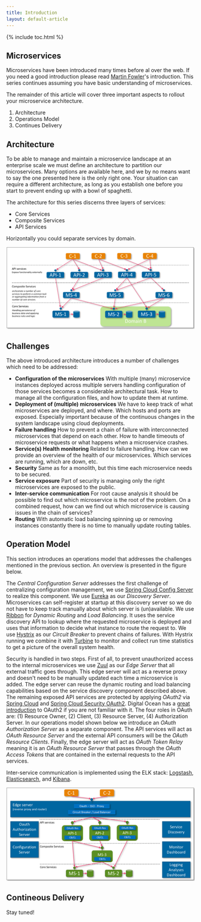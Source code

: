```yaml
---
title: Introduction
layout: default-article
---
```


{% include toc.html %}

## Microservices
Microservices have been introduced many times before al over the web. If you need a good introduction please read [Martin Fowler](http://martinfowler.com/microservices/)'s 
introduction. This series continues assuming you have basic understanding of microservices.

The remainder of this article will cover three important aspects to rollout your microservice architecture.

1. Architecture
2. Operations Model
3. Continues Delivery

## Architecture
To be able to manage and maintain a microservice landscape at an enterprise scale we must define an architecture to partition our microservices. Many options 
are available here, and we by no means want to say the one presented here is the only right one. Your situation can require a different architecture, as long 
as you establish one before you start to prevent ending up with a bowl of spaghetti.

The architecture for this series discerns three layers of services:

* Core Services
* Composite Services
* API Services

Horizontally you could separate services by domain.

![](../images/introduction-architecture.png)

## Challenges

The above introduced architecture introduces a number of challenges which need to be addressed:

* **Configuration of the microservices** 
With multiple (many) microservice instances deployed across multiple servers handling configuration of those services becomes 
a considerable architectural task. How to manage all the configuration files, and how to update them at runtime.  
* **Deployment of (multiple) microservices**
We have to keep track of what microservices are deployed, and where. Which hosts and ports are exposed. Especially important 
because of the continuous changes in the system landscape
using cloud deployments.
* **Failure handling**
How to prevent a chain of failure with interconnected microservices that depend on each other. How to handle timeouts of 
microservice requests or what happens when a microservice crashes.
* **Service(s) Health monitoring**
Related to failure handling. How can we provide an overview of the health of our microservices. Which services are running, 
which are down, etc.
* **Security** 
Same as for a monolith, but this time each microservice needs to be secured.
* **Service exposure**
Part of security is managing only the right microservices are exposed to the public.
* **Inter-service communication**
For root cause analysis it should be possible to find out which microservice is the root of the problem. On a combined request, how 
can we find out which microservice is causing issues in the chain of services? 
* **Routing**
With automatic load balancing spinning up or removing instances constantly there is no time to manually update routing tables. 

## Operation Model

This section introduces an operations model that addresses the challenges mentioned in the previous section. An overview is presented 
in the figure below.

The *Central Configuration Server* addresses the first challenge of centralizing configuration management, we use [Spring Cloud Config Server](https://github.com/spring-cloud/spring-cloud-config) 
to realize this component. We use [Eureka](https://www.google.com "Eureka on Github") as our *Discovery Server*. Microservices can self-register at startup 
at this discovery server so we do not have to keep track manually about which server is (un)available. We use [Ribbon](https://github.com/Netflix/ribbon) for *Dynamic Routing* 
and *Load Balancing*. It uses the service discovery API to lookup where the requested microservice is deployed and uses that information to decide what instance 
to route the request to. We use [Hystrix](https://github.com/Netflix/Hystrix) as our *Circuit Breaker* to prevent chains of failures. With Hystrix running we combine it
with [Turbine](https://github.com/Netflix/Turbine) to monitor and collect run time statistics to get a picture of the overall system health.

Security is handled in two steps. First of all, to prevent unauthorized access to the internal microservices we use [Zuul](https://github.com/Netflix/zuul) as our
*Edge Server* that all external traffic goes through. This edge server will act as a reverse proxy and doesn't need to be manually updated each 
time a microservice is added. The edge server can reuse the dynamic routing and load balancing capabilities based 
on the service discovery component described above. The remaining exposed API services are protected by applying *OAuth2* via 
[Spring Cloud](http://projects.spring.io/spring-cloud/) and [Spring Cloud Security OAuth2](http://cloud.spring.io/spring-cloud-security/). 
Digital Ocean has a [great introduction](https://www.digitalocean.com/community/tutorials/an-introduction-to-oauth-2) to OAuth2 if you are not familiar with it. 
The four roles in OAuth are: (1) Resource Owner, (2) Client, (3) Resource Server, (4) Authorization Server. In our operations model 
shown below we introduce an *OAuth Authorization Server* as a separate component. The API services will act as *OAuth Resource Server* and the
external API consumers will be the *OAuth Resource Clients*. Finally, the edge server will act as *OAuth Token Relay* meaning it is an
*OAuth Resource Server* that passes through the *OAuth Access Tokens* that are contained in the external requests to the API services.

Inter-service communication is implemented using the ELK stack: [Logstash](https://github.com/elastic/logstash), 
[Elasticsearch](https://github.com/elastic/elasticsearch), and [Kibana](https://github.com/elastic/kibana).

 
![](../images/introduction-operations-model.png)

## Contineous Delivery
Stay tuned!